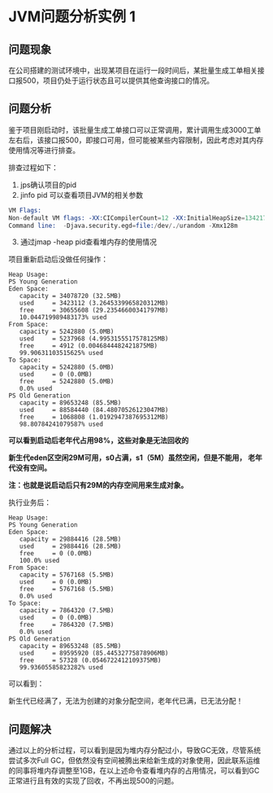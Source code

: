 # JVM问题分析实例 1

## 问题现象

在公司搭建的测试环境中，出现某项目在运行一段时间后，某批量生成工单相关接口报500，项目仍处于运行状态且可以提供其他查询接口的情况。

## 问题分析

鉴于项目刚启动时，该批量生成工单接口可以正常调用，累计调用生成3000工单左右后，该接口报500，即接口可用，但可能被某些内容限制，因此考虑对其内存使用情况等进行排查。

排查过程如下：

1. jps确认项目的pid
2. jinfo pid 可以查看项目JVM的相关参数

```s
VM Flags:
Non-default VM flags: -XX:CICompilerCount=12 -XX:InitialHeapSize=134217728 -XX:MaxHeapSize=134217728 -XX:MaxNewSize=44564480 -XX:MinHeapDeltaBytes=524288 -XX:NewSize=44564480 -XX:OldSize=89653248 -XX:+UseCompressedClassPointers -XX:+UseCompressedOops -XX:+UseParallelGC 
Command line:  -Djava.security.egd=file:/dev/./urandom -Xmx128m
```

3. 通过jmap -heap pid查看堆内存的使用情况

项目重新启动后没做任何操作：

```
Heap Usage:
PS Young Generation
Eden Space:
   capacity = 34078720 (32.5MB)
   used     = 3423112 (3.2645339965820312MB)
   free     = 30655608 (29.23546600341797MB)
   10.044719989483173% used
From Space:
   capacity = 5242880 (5.0MB)
   used     = 5237968 (4.9953155517578125MB)
   free     = 4912 (0.0046844482421875MB)
   99.90631103515625% used
To Space:
   capacity = 5242880 (5.0MB)
   used     = 0 (0.0MB)
   free     = 5242880 (5.0MB)
   0.0% used
PS Old Generation
   capacity = 89653248 (85.5MB)
   used     = 88584440 (84.48070526123047MB)
   free     = 1068808 (1.0192947387695312MB)
   98.80784241079587% used
```

**可以看到启动后老年代占用98%，这些对象是无法回收的**

**新生代eden区空闲29M可用，s0占满，s1（5M）虽然空闲，但是不能用， 老年代没有空间。**

**注：也就是说启动后只有29M的内存空间用来生成对象。**

执行业务后：

```
Heap Usage:
PS Young Generation
Eden Space:
   capacity = 29884416 (28.5MB)
   used     = 29884416 (28.5MB)
   free     = 0 (0.0MB)
   100.0% used
From Space:
   capacity = 5767168 (5.5MB)
   used     = 0 (0.0MB)
   free     = 5767168 (5.5MB)
   0.0% used
To Space:
   capacity = 7864320 (7.5MB)
   used     = 0 (0.0MB)
   free     = 7864320 (7.5MB)
   0.0% used
PS Old Generation
   capacity = 89653248 (85.5MB)
   used     = 89595920 (85.44532775878906MB)
   free     = 57328 (0.0546722412109375MB)
   99.93605585823282% used
```

可以看到：

新生代已经满了，无法为创建的对象分配空间，老年代已满，已无法分配！

## 问题解决

通过以上的分析过程，可以看到是因为堆内存分配过小，导致GC无效，尽管系统尝试多次Full GC，但依然没有空间被腾出来给新生成的对象使用，因此联系运维的同事将堆内存调整至1GB，在以上述命令查看堆内存的占用情况，可以看到GC正常进行且有效的实现了回收，不再出现500的问题。

